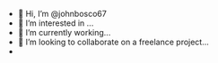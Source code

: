 - 👋 Hi, I’m @johnbosco67
- 👀 I’m interested in ...
- 🌱 I’m currently working...
- 💞️ I’m looking to collaborate on a freelance project...
- 
<!---
johnbosco67/johnbosco67 is a ✨ special ✨ repository because its `README.md` (this file) appears on your GitHub profile.
You can click the Preview link to take a look at your changes.
--->

